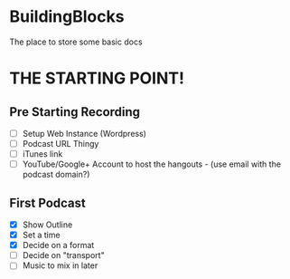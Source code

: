 BuildingBlocks
==============

The place to store some basic docs


THE STARTING POINT!
===================

Pre Starting Recording
----------------------

- [ ] Setup Web Instance (Wordpress)
- [ ] Podcast URL Thingy
- [ ] iTunes link
- [ ] YouTube/Google+ Account to host the hangouts - (use email with the podcast domain?)

First Podcast
-------------

- [x] Show Outline
- [x] Set a time
- [x] Decide on a format
- [ ] Decide on "transport"
- [ ] Music to mix in later
